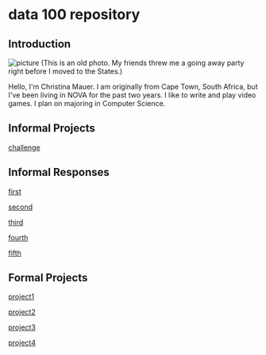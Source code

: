 # data 100 repository
## Introduction
![picture](https://christinamauer.github.io/data100/me.jpg) (This is an old photo. My friends threw me a going away party right before I moved to the States.)

Hello, I'm Christina Mauer. I am originally from Cape Town, South Africa, but I've been living in NOVA for the past two years. I like to write and play video games.
I plan on majoring in Computer Science.

## Informal Projects
[challenge](https://christinamauer.github.io/data100/challenge)


## Informal Responses
[first](https://christinamauer.github.io/data100/first_response)

[second](https://christinamauer.github.io/data100/second_response)

[third](https://christinamauer.github.io/data100/third_response)

[fourth](https://christinamauer.github.io/data100/fourth_response)

[fifth](https://christinamauer.github.io/data100/fifth_response)

## Formal Projects
[project1](https://christinamauer.github.io/data100/project1)

[project2](https://christinamauer.github.io/data100/project2)

[project3](https://christinamauer.github.io/data100/project3)

[project4](https://christinamauer.github.io/data100/project4)
